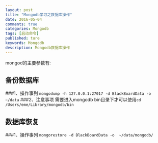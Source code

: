 ```yaml
---
layout: post
title: "Mongodb学习之数据库操作"
date: 2016-05-04
comments: true
categories: Mongodb
tags: [启动命令]
published: ture
keywords: Mongodb
description: Mongodb数据库操作
---
```

mongod的主要参数有:

## 备份数据库
###1、操作事列
`mongodump -h 127.0.0.1:27017 -d BlackBoardData -o ~/data`
###2、注意事项
需要进入mongodb bin目录下才可以使用`cd /Users/eme/Library/mongodb/bin`

## 数据库恢复
###1、操作事列
`mongorestore -d BlackBoardData -o  ~/data/mongodb/`
